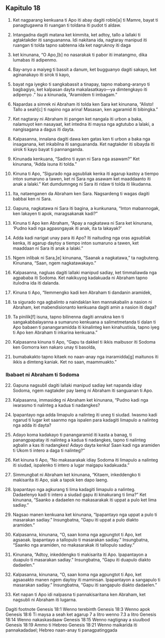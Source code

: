 Kapitulo 18
-----------

1. Ket nagparang kenkuana ti Apo iti abay dagiti roble[a] ti Mamre, bayat ti panagtugawna iti ruangan ti toldana iti pudot ti aldaw.
2. Intangadna dagiti matana ket kimmita, ket adtoy, tallo a lallaki ti agtaktakder iti sanguananna. Idi nakitana ida, nagtaray manipud iti ruangan ti tolda tapno sabtenna ida ket nagruknoy iti daga
3. ket kinunana, “O Apo,[b] no nasarakak ti pabor iti imatangmo, dika lumabas iti adipenmo.
4. Bay-anyo a maiyeg ti bassit a danum, ket bugguanyo dagiti sakayo, ket aginanakayo iti sirok ti kayo,
5. bayat nga iyegko ti sangkabassit a tinapay, tapno mabang-aranyo ti bagbagiyo, ket kalpasan dayta makalasatkayo—ya dimtengkayo iti adipenyo .” Isu a kinunada, “Aramidem ti imbagam.”
6. Napardas a simrek ni Abraham iti tolda ken Sara ket kinunana, “Alisto! Tallo a seah[c] ti napino nga arina! Masasan, ken agaramid iti bibingka.”
7. Ket nagtaray ni Abraham iti pangen ket nangala iti urbon a baka, nalamuyot ken nasayaat, ket intedna iti maysa nga agtutubo a lalaki, a nangisagana a dagus iti dayta.
8. Kalpasanna, innalana dagiti dawa ken gatas ken ti urbon a baka nga insaganana, ket inkabilna iti sanguananda. Ket nagtakder iti sibayda iti sirok ti kayo bayat ti pannanganda.

9. Kinunada kenkuana, “Sadino ti ayan ni Sara nga asawam?” Ket kinunana, “Adda isuna iti tolda.”
10. Kinuna ti Apo, “Sigurado nga agsubliak kenka iti agarup kastoy a tiempo inton sumaruno a tawen, ket ni Sara nga asawam ket maaddaanto iti anak a lalaki.” Ket dumdumngeg ni Sara iti ridaw ti tolda iti likudanna.
11. Ita, nataenganen da Abraham ken Sara. Nagsardeng ti wagas dagiti babbai ken ni Sara.
12. Gapuna, nagkatawa ni Sara iti bagina, a kunkunana, “Inton mabannogak, ken lakayen ti apok, maragsakanak kadi?”
13. Kinuna ti Apo ken Abraham, “Apay a nagkatawa ni Sara ket kinunana, ‘Pudno kadi nga agpasngayak iti anak, ita ta lakayak?’
14. Adda kadi narigat unay para iti Apo? Iti naituding nga oras agsubliak kenka, iti agarup daytoy a tiempo inton sumaruno a tawen, ket maaddaan ni Sara iti anak a lalaki.”
15. Ngem inlibak ni Sara,[e] kinunana, “Saanak a nagkatawa,” ta nagbuteng. Kinunana, “Saan, ngem nagkatawakayo.”

16. Kalpasanna, nagluas dagiti lallaki manipud sadiay, ket timmaliawda nga agpababa iti Sodoma. Ket nakikuyog kadakuada ni Abraham tapno itulodna ida iti dalanda.
17. Kinuna ti Apo, “Ilemmengko kadi ken Abraham ti dandanin aramidek,
18. ta sigurado nga agbalinto a naindaklan ken mannakabalin a nasion ni Abraham, ket mabendisionanto kenkuana dagiti amin a nasion iti daga?
19. Ta pinilik[f] isuna, tapno bilinenna dagiti annakna ken ti sangakabbalayanna a sumaruno kenkuana a salimetmetanda ti dalan ti Apo babaen ti panangaramidda iti kinalinteg ken kinahustisia, tapno iyeg ti Apo ken Abraham ti inkarina kenkuana.”
20. Kalpasanna kinuna ti Apo, “Gapu ta dakkel ti ikkis maibusor iti Sodoma ken Gomorra ken nakaro unay ti basolda,
21. bumabakakto tapno kitaek no naan-anay nga inaramidda[g] maitunos iti ikkis a dimteng kaniak. Ket no saan, maammuakto.”

### Ibabaet ni Abraham ti Sodoma

22. Gapuna nagsubli dagiti lallaki manipud sadiay ket napanda idiay Sodoma, ngem nagtakder pay laeng ni Abraham iti sanguanan ti Apo.
23. Kalpasanna, immasideg ni Abraham ket kinunana, “Pudno kadi nga iwarasmo ti nalinteg a kadua ti nadangkes?
24. Ipapantayo nga adda limapulo a nalinteg iti uneg ti siudad. Iwasmo kadi ngarud ti lugar ket saanmo nga ispalen para kadagiti limapulo a nalinteg nga adda iti dayta?
25. Adayo koma kadakayo ti panangaramid iti kasta a banag, ti panangpapatay iti nalinteg a kadua ti nadangkes, tapno ti nalinteg agbalin a kas iti nadangkes! Adayo dayta kenka! Saan kadi nga aramiden ti Ukom ti intero a daga ti nalinteg?”
26. Ket kinuna ti Apo, “No makasarakak idiay Sodoma iti limapulo a nalinteg iti siudad, ispalenko ti intero a lugar maigapu kadakuada.”

27. Simmungbat ni Abraham ket kinunana, “Kitaem, inkeddengko ti makisarita iti Apo, siak a tapok ken dapo laeng.
28. Ipapantayo nga agkurang ti lima kadagiti limapulo a nalinteg. Dadaelenyo kadi ti intero a siudad gapu iti kinakurang ti lima?” Ket kinunana, “Saanko a dadaelen no makasarakak iti uppat a pulo ket lima sadiay.”
29. Nagsao manen kenkuana ket kinunana, “Ipapantayo nga uppat a pulo ti masarakan sadiay.” Insungbatna, “Gapu iti uppat a pulo diakto aramiden.”
30. Kalpasanna, kinunana, “O, saan koma nga agpungtot ti Apo, ket agsaoak. Ipapantayo a tallopulo ti masarakan sadiay.” Insungbatna, “Saanko nga aramiden, no makasarakak iti tallopulo sadiay.”
31. Kinunana, “Adtoy, inkeddengko ti makisarita iti Apo. Ipapantayon a duapulo ti masarakan sadiay.” Insungbatna, “Gapu iti duapulo diakto dadaelen.”
32. Kalpasanna, kinunana, “O, saan koma nga agpungtot ti Apo, ket agsaoakto manen ngem daytoy iti maminsan. Ipapantayon a sangapulo ti masarakan sadiay.” Insungbatna, “Gapu iti sangapulo diakto dadaelen.”
33. Ket napan ti Apo idi nalpasna ti pannakisaritana ken Abraham, ket nagsubli ni Abraham iti lugarna.

Dagiti footnote
Genesis 18:1 Wenno terebinth
Genesis 18:3 Wenno apok
Genesis 18:6 Ti maysa a seah ket agarup 7 a litro wenno 7.3 a litro
Genesis 18:14 Wenno nakaskasdaaw
Genesis 18:15 Wenno nagtignay a siuulbod
Genesis 18:19 Ammo ti Hebreo
Genesis 18:21 Wenno maikarida iti pannakadadael; Hebreo naan-anay ti panagpatinggada